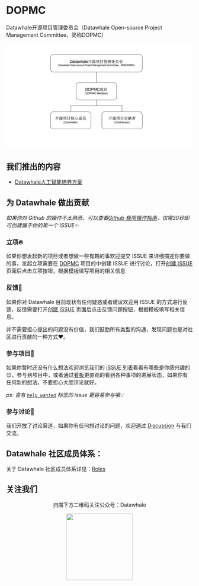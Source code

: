 # DOPMC
Datawhale开源项目管理委员会（Datawhale Open-source Project Management Committee，简称DOPMC）
<center><img src="./images/jiagou.png"></center>

## 我们推出的内容
- [Datawhale人工智能培养方案](https://datawhale.feishu.cn/docs/doccn0AOicI3LJ8RwhY0cuDPSOc)

## 为 Datawhale 做出贡献
*如果你对 Github 的操作不太熟悉，可以查看[Github 极简操作指南](./GITHUB.md)，仅需30秒即可创建属于你的第一个 ISSUE✨*
### 立项🔥
如果你想发起新的项目或者想做一些有趣的事欢迎提交 ISSUE 来详细描述你要做的事，发起立项需要在 [DOPMC](https://github.com/datawhalechina/DOPMC) 项目的中创建 ISSUE 进行讨论，打开[创建 ISSUE](https://github.com/datawhalechina/DOPMC/issues/new/choose) 页面后点击立项按钮，根据模板填写项目的相关信息
### 反馈🐛
如果你对 Datawhale 目前现状有任何疑惑或者建议欢迎用 ISSUE 的方式进行反馈，反馈需要打开[创建 ISSUE](https://github.com/datawhalechina/DOPMC/issues/new/choose) 页面后点击反馈问题按钮，根据模板填写相关信息。

并不需要担心提出的问题没有价值，我们鼓励所有类型的沟通，发现问题也是对社区进行贡献的一种方式❤️。
### 参与项目💓
如果你暂时还没有什么想法欢迎浏览我们的 [ISSUE 列表](https://github.com/datawhalechina/DOPMC/issues)看看有哪些是你感兴趣的😊，参与到项目中，或者通过[看板](https://github.com/datawhalechina/DOPMC/projects/1?fullscreen=true)更直观的看到各种事项的进展状态，如果你有任何新的想法，不要担心大胆评论就好。

*ps: 含有 [`help wanted`](https://github.com/datawhalechina/DOPMC/issues?q=is%3Aissue+is%3Aopen+label%3A%22help+wanted%22) 标签的 issue 更容易参与哦💡*

### 参与讨论💬
我们开放了讨论渠道，如果你有任何想讨论的问题，欢迎通过 [Discussion](https://github.com/datawhalechina/DOPMC/discussions) 与我们交流。

## Datawhale 社区成员体系：
关于 Datawhale 社区成员体系详见：[Roles](./ROLES.md)

## 关注我们
<div align=center>
<p>扫描下方二维码关注公众号：Datawhale</p>
<img src="https://raw.githubusercontent.com/datawhalechina/pumpkin-book/master/res/qrcode.jpeg" width = "180" height = "180">
</div>
